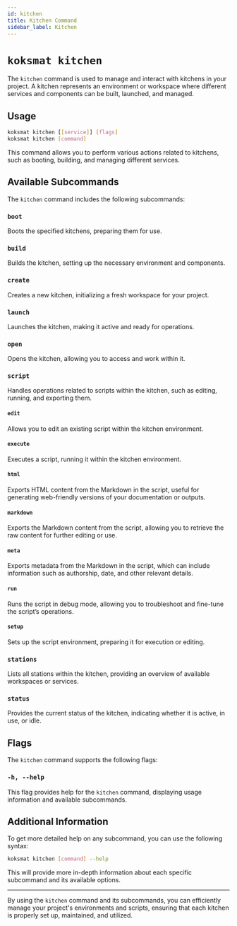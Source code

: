 ```yaml
---
id: kitchen
title: Kitchen Command
sidebar_label: Kitchen
---
```


# `koksmat kitchen`

The `kitchen` command is used to manage and interact with kitchens in your project. A kitchen represents an environment or workspace where different services and components can be built, launched, and managed.

## Usage

```bash
koksmat kitchen [[service]] [flags]
koksmat kitchen [command]
```

This command allows you to perform various actions related to kitchens, such as booting, building, and managing different services.

## Available Subcommands

The `kitchen` command includes the following subcommands:

### `boot`

Boots the specified kitchens, preparing them for use.

### `build`

Builds the kitchen, setting up the necessary environment and components.

### `create`

Creates a new kitchen, initializing a fresh workspace for your project.

### `launch`

Launches the kitchen, making it active and ready for operations.

### `open`

Opens the kitchen, allowing you to access and work within it.

### `script`

Handles operations related to scripts within the kitchen, such as editing, running, and exporting them.

#### `edit`

Allows you to edit an existing script within the kitchen environment.

#### `execute`

Executes a script, running it within the kitchen environment.

#### `html`

Exports HTML content from the Markdown in the script, useful for generating web-friendly versions of your documentation or outputs.

#### `markdown`

Exports the Markdown content from the script, allowing you to retrieve the raw content for further editing or use.

#### `meta`

Exports metadata from the Markdown in the script, which can include information such as authorship, date, and other relevant details.

#### `run`

Runs the script in debug mode, allowing you to troubleshoot and fine-tune the script’s operations.

#### `setup`

Sets up the script environment, preparing it for execution or editing.

### `stations`

Lists all stations within the kitchen, providing an overview of available workspaces or services.

### `status`

Provides the current status of the kitchen, indicating whether it is active, in use, or idle.

## Flags

The `kitchen` command supports the following flags:

### `-h, --help`

This flag provides help for the `kitchen` command, displaying usage information and available subcommands.

## Additional Information

To get more detailed help on any subcommand, you can use the following syntax:

```bash
koksmat kitchen [command] --help
```

This will provide more in-depth information about each specific subcommand and its available options.

---

By using the `kitchen` command and its subcommands, you can efficiently manage your project's environments and scripts, ensuring that each kitchen is properly set up, maintained, and utilized.
